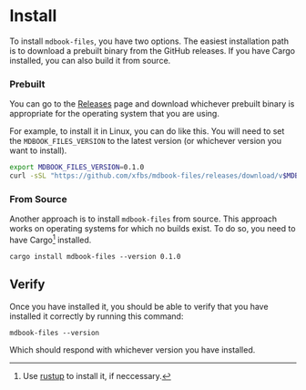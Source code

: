 # Install

To install `mdbook-files`, you have two options. The easiest installation path is
to download a prebuilt binary from the GitHub releases. If you have Cargo installed,
you can also build it from source.

### Prebuilt

You can go to the [Releases](https://github.com/xfbs/mdbook-files/releases) page and download
whichever prebuilt binary is appropriate for the operating system that you are using.

For example, to install it in Linux, you can do like this. You will need to set
the `MDBOOK_FILES_VERSION` to the latest version (or whichever version you want to
install).

```bash
export MDBOOK_FILES_VERSION=0.1.0
curl -sSL "https://github.com/xfbs/mdbook-files/releases/download/v$MDBOOK_FILES_VERSION/mdbook-files-v$MDBOOK_FILES_VERSION-x86_64-unknown-linux-musl.tar.gz" | sudo tar -C /usr/local/bin -xzv
```

### From Source

Another approach is to install `mdbook-files` from source. This approach works on operating
systems for which no builds exist. To do so, you need to have Cargo[^1] installed.

    cargo install mdbook-files --version 0.1.0

## Verify

Once you have installed it, you should be able to verify that you have installed it correctly
by running this command:

    mdbook-files --version

Which should respond with whichever version you have installed.

[^1]: Use [rustup](https://rustup.rs/) to install it, if neccessary.
